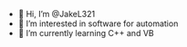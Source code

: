 - 👋 Hi, I’m @JakeL321
- 👀 I’m interested in software for automation
- 🌱 I’m currently learning C++ and VB

<!---
JakeL321/JakeL321 is a ✨ special ✨ repository because its `README.md` (this file) appears on your GitHub profile.
You can click the Preview link to take a look at your changes.
--->
